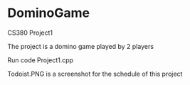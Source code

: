 # DominoGame
CS380 Project1

The project is a domino game played by 2 players

Run code Project1.cpp

Todoist.PNG is a screenshot for the schedule of this project
